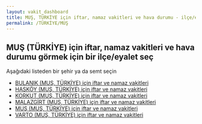```yaml
---
layout: vakit_dashboard
title: MUŞ, TÜRKİYE için iftar, namaz vakitleri ve hava durumu - ilçe/eyalet seç
permalink: /TÜRKİYE/MUŞ
---
```


## MUŞ (TÜRKİYE) için iftar, namaz vakitleri ve hava durumu  görmek için bir ilçe/eyalet seç

Aşağıdaki listeden bir şehir ya da semt seçin

* [BULANIK (MUŞ, TÜRKİYE) için iftar ve namaz vakitleri](/TÜRKİYE/MUŞ/BULANIK)
* [HASKÖY (MUŞ, TÜRKİYE) için iftar ve namaz vakitleri](/TÜRKİYE/MUŞ/HASKÖY)
* [KORKUT (MUŞ, TÜRKİYE) için iftar ve namaz vakitleri](/TÜRKİYE/MUŞ/KORKUT)
* [MALAZGİRT (MUŞ, TÜRKİYE) için iftar ve namaz vakitleri](/TÜRKİYE/MUŞ/MALAZGİRT)
* [MUŞ (MUŞ, TÜRKİYE) için iftar ve namaz vakitleri](/TÜRKİYE/MUŞ/MUŞ)
* [VARTO (MUŞ, TÜRKİYE) için iftar ve namaz vakitleri](/TÜRKİYE/MUŞ/VARTO)

<script type="text/javascript">
  var GLOBAL_COUNTRY = 'TÜRKİYE';
  var GLOBAL_CITY = 'MUŞ';
  var GLOBAL_STATE = 'MUŞ';
</script>
